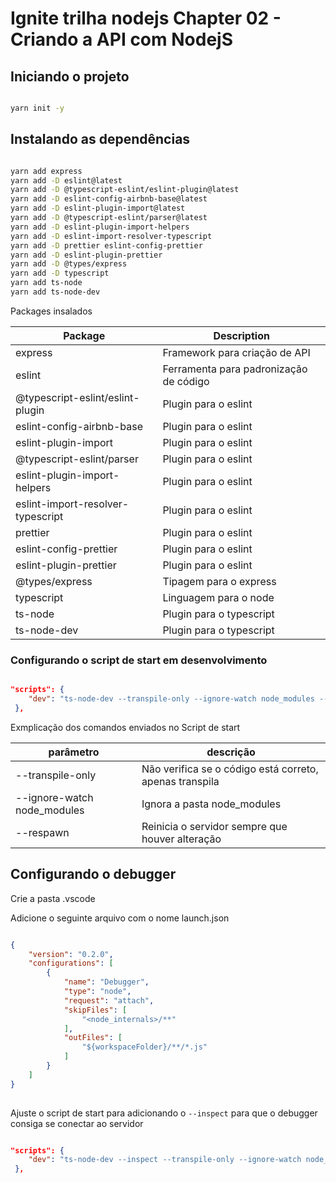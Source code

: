 # Ignite trilha nodejs Chapter 02 - Criando a API com NodejS

## Iniciando o projeto

```bash

yarn init -y

```

## Instalando as dependências

```bash

yarn add express
yarn add -D eslint@latest
yarn add -D @typescript-eslint/eslint-plugin@latest
yarn add -D eslint-config-airbnb-base@latest 
yarn add -D eslint-plugin-import@latest
yarn add -D @typescript-eslint/parser@latest 
yarn add -D eslint-plugin-import-helpers
yarn add -D eslint-import-resolver-typescript
yarn add -D prettier eslint-config-prettier 
yarn add -D eslint-plugin-prettier
yarn add -D @types/express
yarn add -D typescript
yarn add ts-node
yarn add ts-node-dev

```

Packages insalados

| Package | Description |
| --- | --- |
| express | Framework para criação de API |
| eslint | Ferramenta para padronização de código |
| @typescript-eslint/eslint-plugin | Plugin para o eslint |
| eslint-config-airbnb-base | Plugin para o eslint |
| eslint-plugin-import | Plugin para o eslint |
| @typescript-eslint/parser | Plugin para o eslint |
| eslint-plugin-import-helpers | Plugin para o eslint |
| eslint-import-resolver-typescript | Plugin para o eslint |
| prettier | Plugin para o eslint |
| eslint-config-prettier | Plugin para o eslint |
| eslint-plugin-prettier | Plugin para o eslint |
| @types/express | Tipagem para o express |
| typescript | Linguagem para o node |
| ts-node | Plugin para o typescript |
| ts-node-dev | Plugin para o typescript |

### Configurando o script de start em desenvolvimento

```json

"scripts": {
    "dev": "ts-node-dev --transpile-only --ignore-watch node_modules --respawn src/server.ts"
 },

```

Exmplicação dos comandos enviados no Script de start

| parâmetro | descrição |
| --- | --- |
| --transpile-only | Não verifica se o código está correto, apenas transpila |
| --ignore-watch node_modules | Ignora a pasta node_modules |
| --respawn | Reinicia o servidor sempre que houver alteração |

## Configurando o debugger

Crie a pasta .vscode

Adicione o seguinte arquivo com o nome launch.json

```json

{
    "version": "0.2.0",
    "configurations": [
        {
            "name": "Debugger",
            "type": "node",
            "request": "attach",
            "skipFiles": [
                "<node_internals>/**"
            ],
            "outFiles": [
                "${workspaceFolder}/**/*.js"
            ]
        }
    ]
}
    
```

Ajuste o script de start para adicionando o `--inspect` para que o debugger consiga se conectar ao servidor

```json

"scripts": {
    "dev": "ts-node-dev --inspect --transpile-only --ignore-watch node_modules --respawn src/server.ts"
 },

```
